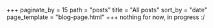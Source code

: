 +++
paginate_by = 15
path = "posts"
title = "All posts"
sort_by = "date"
page_template = "blog-page.html"
+++
nothing for now, in progress :/
